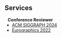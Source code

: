 ## Services

<h4 style="margin:0 10px 0;">Conference Reviewer</h4>

<ul style="margin:0 0 5px;">
  <li><a href="https://s2024.siggraph.org/"><autocolor>ACM SIGGRAPH 2024</autocolor></a></li>
  <li><a href="https://eg2022.univ-reims.fr/"><autocolor>Eurographics 2022</autocolor></a></li>
</ul>
